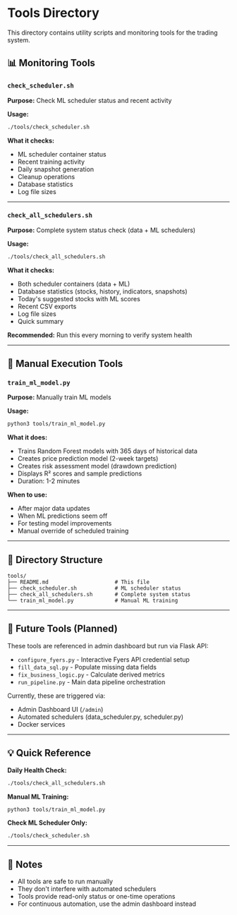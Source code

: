 # Tools Directory

This directory contains utility scripts and monitoring tools for the trading system.

## 📊 Monitoring Tools

### `check_scheduler.sh`
**Purpose:** Check ML scheduler status and recent activity

**Usage:**
```bash
./tools/check_scheduler.sh
```

**What it checks:**
- ML scheduler container status
- Recent training activity
- Daily snapshot generation
- Cleanup operations
- Database statistics
- Log file sizes

---

### `check_all_schedulers.sh`
**Purpose:** Complete system status check (data + ML schedulers)

**Usage:**
```bash
./tools/check_all_schedulers.sh
```

**What it checks:**
- Both scheduler containers (data + ML)
- Database statistics (stocks, history, indicators, snapshots)
- Today's suggested stocks with ML scores
- Recent CSV exports
- Log file sizes
- Quick summary

**Recommended:** Run this every morning to verify system health

---

## 🤖 Manual Execution Tools

### `train_ml_model.py`
**Purpose:** Manually train ML models

**Usage:**
```bash
python3 tools/train_ml_model.py
```

**What it does:**
- Trains Random Forest models with 365 days of historical data
- Creates price prediction model (2-week targets)
- Creates risk assessment model (drawdown prediction)
- Displays R² scores and sample predictions
- Duration: 1-2 minutes

**When to use:**
- After major data updates
- When ML predictions seem off
- For testing model improvements
- Manual override of scheduled training

---

## 📁 Directory Structure

```
tools/
├── README.md                     # This file
├── check_scheduler.sh            # ML scheduler status
├── check_all_schedulers.sh       # Complete system status
└── train_ml_model.py             # Manual ML training
```

---

## 🔧 Future Tools (Planned)

These tools are referenced in admin dashboard but run via Flask API:

- `configure_fyers.py` - Interactive Fyers API credential setup
- `fill_data_sql.py` - Populate missing data fields
- `fix_business_logic.py` - Calculate derived metrics
- `run_pipeline.py` - Main data pipeline orchestration

Currently, these are triggered via:
- Admin Dashboard UI (`/admin`)
- Automated schedulers (data_scheduler.py, scheduler.py)
- Docker services

---

## 💡 Quick Reference

**Daily Health Check:**
```bash
./tools/check_all_schedulers.sh
```

**Manual ML Training:**
```bash
python3 tools/train_ml_model.py
```

**Check ML Scheduler Only:**
```bash
./tools/check_scheduler.sh
```

---

## 📝 Notes

- All tools are safe to run manually
- They don't interfere with automated schedulers
- Tools provide read-only status or one-time operations
- For continuous automation, use the admin dashboard instead
